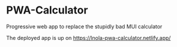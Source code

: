 # PWA-Calculator

Progressive web app to replace the stupidly bad MUI calculator

The deployed app is up on https://lnola-pwa-calculator.netlify.app/

